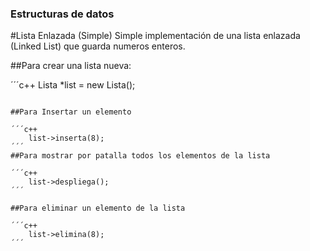 ### Estructuras de datos


#Lista Enlazada (Simple)
Simple implementación de una lista enlazada (Linked List) que guarda numeros enteros.

##Para crear una lista nueva:

´´´c++
	Lista *list = new Lista();
```

##Para Insertar un elemento

´´´c++
	list->inserta(8);
´´´
##Para mostrar por patalla todos los elementos de la lista

´´´c++
	list->despliega();
´´´

##Para eliminar un elemento de la lista

´´´c++
	list->elimina(8);
´´´